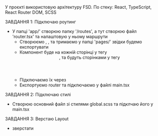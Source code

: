 У проєкті використовую архітектуру FSD.
По стеку: React, TypeScript, React Router DOM, SCSS

ЗАВДАННЯ 1: Підключаю роутинг
 - У папці 'app/' створюю папку '/routes', а тут створюю файл 'router.tsx' та налаштовую у ньому маршрути
   - Створюємо <Layout>, <UserEdit>, <UserList> та тримаємо у папці 'pages/' звідки будемо експортувати
   - Компонент <Layout> буде на кожній сторінці у тегу <header>, <UserEdit> та <UserList> будуть сторінками у тегу <main>
   - Підключаємо їх через <Outlet />
   - Експортуємо router та підключаємо у файлі main.tsx

ЗАВДАННЯ 2: Підключаю стилі
 - Створюю основний файл зі стилями global.scss та підклчаю його у main.tsx 

ЗАВДАННЯ 3: Верстаю Layout 
 - зверстати <Layout>
